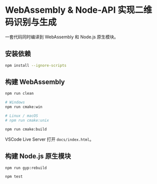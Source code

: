 # WebAssembly & Node-API 实现二维码识别与生成

一套代码同时编译到 WebAssembly 和 Node.js 原生模块。

## 安装依赖

```bash
npm install --ignore-scripts
```

## 构建 WebAssembly

```bash
npm run clean

# Windows
npm run cmake:win

# Linux / macOS
# npm run cmake:unix

npm run cmake:build
```

VSCode Live Server 打开 `docs/index.html`。

## 构建 Node.js 原生模块

```bash
npm run gyp:rebuild

npm test
```
